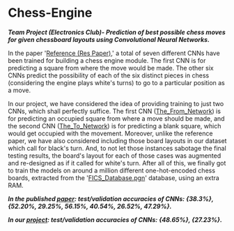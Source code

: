# Chess-Engine

***Team Project (Electronics Club)- Prediction of best possible chess moves for given chessboard layouts using Convolutional Neural Networks.***

In the paper '[Reference (Res Paper)](https://github.com/harshraj3223/Chess-Engine/blob/main/Reference%20(Res%20Paper).pdf),' a total of seven different CNNs have been trained for building a chess engine module. The first CNN is for predicting a square from where the move would be made. The other six CNNs predict the possibility of each of the six distinct pieces in chess (considering the engine plays white's turns) to go to a particular position as a move.

In our project, we have considered the idea of providing training to just two CNNs, which shall perfectly suffice. The first CNN ([The_From_Network](https://github.com/harshraj3223/Chess-Engine/blob/main/The_From_Network.ipynb)) is for predicting an occupied square from where a move should be made, and the second CNN ([The_To_Network](https://github.com/harshraj3223/Chess-Engine/blob/main/The_To_Network.ipynb)) is for predicting a blank square, which would get occupied with the movement. Moreover, unlike the reference paper, we have also considered including those board layouts in our dataset which call for black's turn. And, to not let those instances sabotage the final testing results, the board's layout for each of those cases was augmented and re-designed as if it called for white's turn. After all of this, we finally got to train the models on around a million different one-hot-encoded chess boards, extracted from the '[FICS_Database.pgn](https://github.com/harshraj3223/Chess-Engine/blob/main/FICS_Database.pgn)' database, using an extra RAM.

***In the published [paper](https://github.com/harshraj3223/Chess-Engine/blob/main/Reference%20(Res%20Paper).pdf): test/validation accuracies of CNNs: {38.3%}, {52.20%, 29.25%, 56.15%, 40.54%, 26.52%, 47.29%}.***

***In our [project](https://github.com/harshraj3223/Chess-Engine): test/validation accuracies of CNNs: {48.65%}, {27.23%}.***

